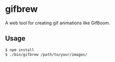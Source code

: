 # gifbrew

A web tool for creating gif animations like GifBoom.

## Usage

``` bash
$ npm install
$ ./bin/gifbrew /path/to/your/images/
```


